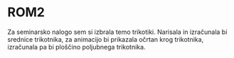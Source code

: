 # ROM2

Za seminarsko nalogo sem si izbrala temo trikotiki. Narisala in izračunala bi srednice trikotnika, za animacijo bi prikazala očrtan krog trikotnika, izračunala pa bi ploščino poljubnega trikotnika. 

